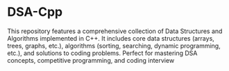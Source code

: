 # DSA-Cpp
 This repository features a comprehensive collection of Data Structures and Algorithms implemented in C++. It includes core data structures (arrays, trees, graphs, etc.), algorithms (sorting, searching, dynamic programming, etc.), and solutions to coding problems. Perfect for mastering DSA concepts, competitive programming, and coding interview

